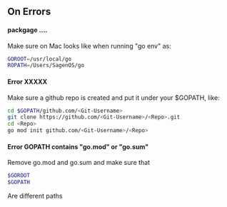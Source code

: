 



## On Errors
#### packgage ....
Make sure on Mac looks like when running "go env" as: 
```bash
GOROOT=/usr/local/go
ROPATH=/Users/SagenOS/go
```

#### Error XXXXX
Make sure a github repo is created and put it under your $GOPATH, like:
```bash
cd $GOPATH/github.com/<Git-Username>
git clone https://github.com/<Git-Username>/<Repo>.git
cd <Repo>
go mod init github.com/<Git-Username>/<Repo>
```

#### Error GOPATH contains "go.mod" or "go.sum"
Remove go.mod and go.sum and make sure that 
```bash
$GOROOT
$GOPATH
```
Are different paths

